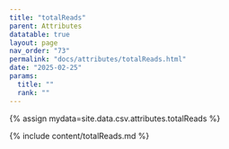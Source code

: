 ```yaml
---
title: "totalReads"
parent: Attributes
datatable: true
layout: page
nav_order: "73"
permalink: "docs/attributes/totalReads.html"
date: "2025-02-25"
params:
  title: ""
  rank: ""
---
```

{% assign mydata=site.data.csv.attributes.totalReads %} 

{% include content/totalReads.md %}
